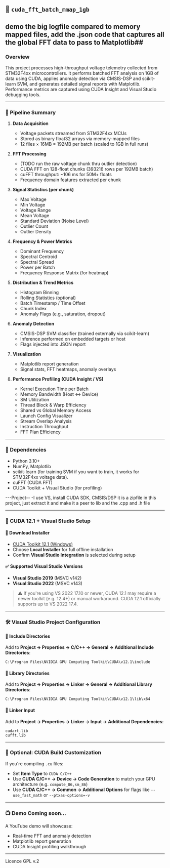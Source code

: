 ## 🚀 `cuda_fft_batch_mmap_1gb`
## demo the big logfile compared to memory mapped files, add the .json code that captures all the global FFT data to pass to Matplotlib##
### Overview

This project processes high-throughput voltage telemetry collected from STM32F4xx microcontrollers. It performs batched FFT analysis on 1GB of data using CUDA, applies anomaly detection via CMSIS-DSP and scikit-learn SVM, and generates detailed signal reports with Matplotlib. Performance metrics are captured using CUDA Insight and Visual Studio debugging tools.

---

### 🔧 Pipeline Summary

1. **Data Acquisition**
   - Voltage packets streamed from STM32F4xx MCUs
   - Stored as binary float32 arrays via memory-mapped files
   - 12 files × 16MB = 192MB per batch (scaled to 1GB in full runs)

2. **FFT Processing**
   - (TODO run the raw voltage chunk thru outlier detection)
   - CUDA FFT on 128-float chunks (393216 rows per 192MB batch)
   - cuFFT throughput: ~106 ms for 50M+ floats
   - Frequency domain features extracted per chunk

3. **Signal Statistics (per chunk)**
   - Max Voltage  
   - Min Voltage  
   - Voltage Range  
   - Mean Voltage  
   - Standard Deviation (Noise Level)  
   - Outlier Count  
   - Outlier Density  

4. **Frequency & Power Metrics**
   - Dominant Frequency  
   - Spectral Centroid  
   - Spectral Spread  
   - Power per Batch  
   - Frequency Response Matrix (for heatmap)

5. **Distribution & Trend Metrics**
   - Histogram Binning  
   - Rolling Statistics (optional)  
   - Batch Timestamp / Time Offset  
   - Chunk Index  
   - Anomaly Flags (e.g., saturation, dropout)

6. **Anomaly Detection**
   - CMSIS-DSP SVM classifier (trained externally via scikit-learn)  
   - Inference performed on embedded targets or host  
   - Flags injected into JSON report

7. **Visualization**
   - Matplotlib report generation  
   - Signal stats, FFT heatmaps, anomaly overlays

8. **Performance Profiling (CUDA Insight / VS)**
   - Kernel Execution Time per Batch  
   - Memory Bandwidth (Host ↔ Device)  
   - SM Utilization  
   - Thread Block & Warp Efficiency  
   - Shared vs Global Memory Access  
   - Launch Config Visualizer  
   - Stream Overlap Analysis  
   - Instruction Throughput  
   - FFT Plan Efficiency
---

### 🧪 Dependencies

- Python 3.10+
- NumPy, Matplotlib
- scikit-learn (for training SVM if you want to train, it works for STM32F4xx voltage data).
- cuFFT (CUDA FFT)
- CUDA Toolkit + Visual Studio (for profiling)

---Project--
-I use VS, install CUDA SDK, CMSIS/DSP it is a zipfile in this project, just extract it and make it a peer to lib and the .cpp and .h file

---

### 🎯 CUDA 12.1 + Visual Studio Setup

#### 🔗 **Download Installer**
- [CUDA Toolkit 12.1 (Windows)](https://developer.nvidia.com/cuda-12-1-0-download-archive)
- Choose **Local Installer** for full offline installation
- Confirm **Visual Studio Integration** is selected during setup

#### ✅ **Supported Visual Studio Versions**
- **Visual Studio 2019** (MSVC v142)
- **Visual Studio 2022** (MSVC v143)

> ⚠️ If you're using VS 2022 17.10 or newer, CUDA 12.1 may require a newer toolkit (e.g. 12.4+) or manual workaround. CUDA 12.1 officially supports up to VS 2022 17.4.

---

### 🛠️ Visual Studio Project Configuration

#### 📁 **Include Directories**
Add to **Project → Properties → C/C++ → General → Additional Include Directories**:
```
C:\Program Files\NVIDIA GPU Computing Toolkit\CUDA\v12.1\include
```

#### 📁 **Library Directories**
Add to **Project → Properties → Linker → General → Additional Library Directories**:
```
C:\Program Files\NVIDIA GPU Computing Toolkit\CUDA\v12.1\lib\x64
```

#### 📄 **Linker Input**
Add to **Project → Properties → Linker → Input → Additional Dependencies**:
```
cudart.lib
cufft.lib
```

---

### 🧩 Optional: CUDA Build Customization

If you're compiling `.cu` files:
- Set **Item Type** to `CUDA C/C++`
- Use **CUDA C/C++ → Device → Code Generation** to match your GPU architecture (e.g. `compute_86,sm_86`)
- Use **CUDA C/C++ → Common → Additional Options** for flags like `--use_fast_math` or `--ptxas-options=-v`

---

### 📺 Demo Coming soon...

A YouTube demo will showcase:

- Real-time FFT and anomaly detection
- Matplotlib report generation
- CUDA Insight profiling walkthrough

---

Licence GPL v.2

